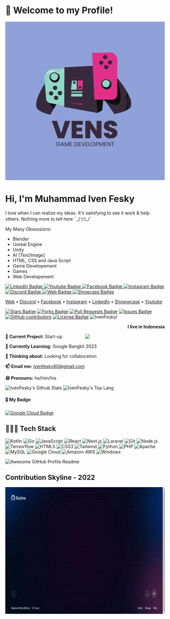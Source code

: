 ###

<h1>👋 Welcome to my Profile!</h3>
<img src="GITHUB/VenS.png" width="100%" height="500"/>

# Hi, I'm Muhammad Iven Fesky

I love when I can realize my ideas. It's satisfying to see it work & help others. Nothing more to tell here ¯\_(ツ)_/¯

My Many Obsessions: 
- Blender 
- Unreal Engine 
- Unity 
- AI [Text/Image] 
- HTML, CSS and Java Script 
- Game Developement 
- Games 
- Web Developement

<div id="badges">
  <a href="https://www.linkedin.com/in/iven-fesky-018426218/">
    <img src="https://img.shields.io/badge/LinkedIn-blue?style=for-the-badge&logo=linkedin&logoColor=white" alt="LinkedIn Badge"/>
  </a>
  <a href="https://www.youtube.com/channel/UCRcovbduuOHShY-fLF0O5lw">
    <img src="https://img.shields.io/badge/YouTube-red?style=for-the-badge&logo=youtube&logoColor=white" alt="Youtube Badge"/>
  </a>
  <a href="https://www.facebook.com/muhammad.feskyrhc/">
    <img src="https://img.shields.io/badge/Facebook-blue?style=for-the-badge&logo=facebook&logoColor=white" alt="Facebook Badge"/>
  </a>
  <a href="https://www.instagram.com/ivenfesky/">
    <img src="https://img.shields.io/badge/Instagram-pink?style=for-the-badge&logo=instagram&logoColor=white" alt="Instagram Badge"/>
  </a>
  <a href="https://discordapp.com/users/536022513885642762">
    <img src="https://img.shields.io/badge/Discord-blue?style=for-the-badge&logo=discord&logoColor=white" alt="Discord Badge"/>
  </a>
  <a href="https://ivenfesky.github.io/">
    <img src="https://img.shields.io/badge/Website-blue?style=for-the-badge&logo=website&logoColor=white" alt="Web Badge"/>
  </a>
  <a href="">
    <img src="https://img.shields.io/badge/Showcase-blue?style=for-the-badge&logo=showcase&logoColor=white" alt="Showcase Badge"/>
  </a>
</div>

<p>
  <a href="">Web</a> •
  <a href="https://discordapp.com/users/536022513885642762">Discord</a> •
  <a href="https://www.facebook.com/muhammad.feskyrhc/">Facebook</a> •
  <a href="https://www.instagram.com/ivenfesky/">Instagram</a> •
  <a href="https://www.linkedin.com/in/iven-fesky-018426218/">LinkedIn</a> •
  <a href="">Showwcase</a> •
  <a href="https://www.youtube.com/channel/UCRcovbduuOHShY-fLF0O5lw">Youtube</a>
</p>

<p>
<a href="https://github.com/IvenFesky/IvenFesky/stargazers"><img src="https://img.shields.io/github/stars/IvenFesky/IvenFesky" alt="Stars Badge"/></a>
<a href="https://github.com/IvenFesky/IvenFesky/network/members"><img src="https://img.shields.io/github/forks/IvenFesky/IvenFesky" alt="Forks Badge"/></a>
<a href="https://github.com/IvenFesky/IvenFesky/pulls"><img src="https://img.shields.io/github/issues-pr/IvenFesky/IvenFesky" alt="Pull Requests Badge"/></a>
<a href="https://github.com/IvenFesky/IvenFesky/issues"><img src="https://img.shields.io/github/issues/IvenFesky/IvenFesky" alt="Issues Badge"/></a>
<a href="https://github.com/IvenFesky/IvenFesky/graphs/contributors"><img alt="GitHub contributors" src="https://img.shields.io/github/contributors/IvenFesky/awesome-github-profile-readme?color=2b9348"></a>
<a href="https://github.com/IvenFesky/IvenFesky/blob/master/LICENSE"><img src="https://img.shields.io/github/license/IvenFesky/IvenFesky?color=2b9348" alt="License Badge"/></a>
<!-- Counting views, -->
<!--<p>Since 16 February 2023</p>-->
<img src=https://komarev.com/ghpvc/?username=IvenFesky alt=IvenFesky/>
</p>

<p align="right"><b>I live in Indonesia</b></p>

<img align="right" src ="https://flagcdn.com/256x192/id.webp" width="50%" />

**🔭 Current Project:** Start-up

**🌱 Currently Learning:** Google Bangkit 2023

**🤔 Thinking about:** Looking for collaboration

**📫 Email me:** ivenfesky80@gmail.com

**😄 Pronouns:** he/him/his

<img alt="IvenFesky's Github Stats" width="45%" src="https://github-readme-stats.vercel.app/api?username=IvenFesky&show_icons=true&theme=cobalt">

<img alt="IvenFesky's Top Lang" width="45%" src="https://github-readme-stats.vercel.app/api/top-langs/?username=IvenFesky&layout=compact&theme=cobalt">

#### :medal_military: My Badge

<div>
  <a href="https://www.cloudskillsboost.google/public_profiles/ce2e27c1-5e7f-42e0-9a5b-2932e69c89e7">
    <img src="https://img.shields.io/badge/Google Cloud-4285F4.svg?&style=for-the-badge&logo=GoogleCloud&logoColor=white" alt="Google Cloud Badge"/>
  </a>
</div>

## 👩🏻‍💻 Tech Stack 
<div>
<img alt="Kotlin" src ="https://img.shields.io/badge/Kotlin-804FFD.svg?&style=for-the-badge&logo=Kotlin&logoColor=white"/>
<img alt="Go" src ="https://img.shields.io/badge/Go-00AED9.svg?&style=for-the-badge&logo=Go&logoColor=white"/>
<img alt="JavaScript" src ="https://img.shields.io/badge/JavaScript-F7DF1E.svg?&style=for-the-badge&logo=JavaScript&logoColor=white"/>
<img alt="React" src ="https://img.shields.io/badge/React-000000.svg?&style=for-the-badge&logo=React&logoColor=skyblue"/>
<img alt="Next.js" src ="https://img.shields.io/badge/Next.js-000000.svg?&style=for-the-badge&logo=Next.JS&logoColor=white"/>
<img alt="Laravel" src ="https://img.shields.io/badge/Laravel-FF2D20.svg?&style=for-the-badge&logo=Laravel&logoColor=white"/>
<img alt="Git" src ="https://img.shields.io/badge/git-000000.svg?&style=for-the-badge&logo=Git&logoColor=white"/>
<img alt="Node.js" src ="https://img.shields.io/badge/Node.js-339933.svg?&style=for-the-badge&logo=Node.js&logoColor=white"/>
<img alt="Tensorflow" src ="https://img.shields.io/badge/Tensorflow-FF6F00.svg?&style=for-the-badge&logo=Tensorflow&logoColor=white"/>
<img alt="HTML5" src ="https://img.shields.io/badge/HTML5-E34F26.svg?&style=for-the-badge&logo=HTML5&logoColor=white"/>
<img alt="CSS3" src ="https://img.shields.io/badge/CSS3-1572B6.svg?&style=for-the-badge&logo=CSS3&logoColor=white"/>
<img alt="Tailwind" src ="https://img.shields.io/badge/Tailwind-37B7F1.svg?&style=for-the-badge&logo=TailwindCSS&logoColor=white"/>
<img alt="Python" src ="https://img.shields.io/badge/Python-3776AB.svg?&style=for-the-badge&logo=Python&logoColor=white"/>
<img alt="PHP" src ="https://img.shields.io/badge/PHP-777BB4.svg?&style=for-the-badge&logo=PHP&logoColor=white"/>
<img alt="Apache" src ="https://img.shields.io/badge/Apache-D22128.svg?&style=for-the-badge&logo=Apache&logoColor=white"/>
<img alt="MySQL" src ="https://img.shields.io/badge/MySQL-4479A1.svg?&style=for-the-badge&logo=MySQL&logoColor=white"/>
<img alt="Google Cloud" src ="https://img.shields.io/badge/Google Cloud-4285F4.svg?&style=for-the-badge&logo=GoogleCloud&logoColor=white"/>
<img alt="Amazon AWS" src ="https://img.shields.io/badge/Amazon AWS-FF9900.svg?&style=for-the-badge&logo=AmazonAWS&logoColor=white"/>
<img alt="Windows" src ="https://img.shields.io/badge/Windows-0078D6.svg?&style=for-the-badge&logo=Windows&logoColor=white"/>
 </div>

<img alt="Awesome GitHub Profile Readme" src="assets/agpr.gif"> </img>

## Contribution Skyline - 2022
<p>
  <a href="https://skyline.github.com/ivenfesky/2022" target="_blank">
    <img height="400" width="auto" src="GITHUB/rec-tab.gif" alt="Skyline Github Contributon 2022" />
  </a>
</p>

